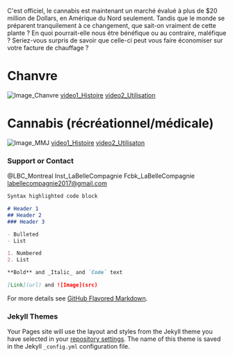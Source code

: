 C'est officiel, le cannabis est maintenant un marché évalué à plus de $20 million de Dollars, en Amérique du Nord seulement. Tandis que le monde se préparent tranquilement à ce changement, que sait-on vraiment de cette plante ? En quoi pourrait-elle nous être bénéfique ou au contraire, maléfique ? Seriez-vous surpris de savoir que celle-ci peut vous faire économiser sur votre facture de chauffage ?

# Chanvre
![Image_Chanvre](src)
[video1_Histoire](PuttheURL)
[video2_Utilisation](PuttheURL)

# Cannabis (récréationnel/médicale)
![Image_MMJ](src)
[video1_Histoire](PuttheURL)
[video2_Utilisaton](PuttheURL)


### Support or Contact

@LBC_Montreal
Inst_LaBelleCompagnie
Fcbk_LaBelleCompagnie
labellecompagnie2017@gmail.com










```markdown
Syntax highlighted code block

# Header 1
## Header 2
### Header 3

- Bulleted
- List

1. Numbered
2. List

**Bold** and _Italic_ and `Code` text

[Link](url) and ![Image](src)
```

For more details see [GitHub Flavored Markdown](https://guides.github.com/features/mastering-markdown/).

### Jekyll Themes

Your Pages site will use the layout and styles from the Jekyll theme you have selected in your [repository settings](https://github.com/LBCMontreal/LaGrotte/settings). The name of this theme is saved in the Jekyll `_config.yml` configuration file.
